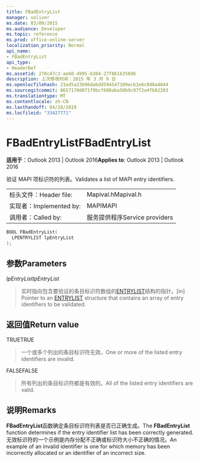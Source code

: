 ```yaml
---
title: FBadEntryList
manager: soliver
ms.date: 03/09/2015
ms.audience: Developer
ms.topic: reference
ms.prod: office-online-server
localization_priority: Normal
api_name:
- FBadEntryList
api_type:
- HeaderDef
ms.assetid: 270c47c3-ae68-4995-b304-27f861b350d6
description: 上次修改时间：2015 年 3 月 9 日
ms.openlocfilehash: 21ed5a23b96dabdd594547109ecb1e6c048a4844
ms.sourcegitcommit: 8657170d071f9bcf680aba50b9c07f2a4fb82283
ms.translationtype: MT
ms.contentlocale: zh-CN
ms.lasthandoff: 04/28/2019
ms.locfileid: "33427771"
---
```

# <a name="fbadentrylist"></a><span data-ttu-id="c9d29-103">FBadEntryList</span><span class="sxs-lookup"><span data-stu-id="c9d29-103">FBadEntryList</span></span>

  
  
<span data-ttu-id="c9d29-104">**适用于**：Outlook 2013 | Outlook 2016</span><span class="sxs-lookup"><span data-stu-id="c9d29-104">**Applies to**: Outlook 2013 | Outlook 2016</span></span> 
  
<span data-ttu-id="c9d29-105">验证 MAPI 项标识符的列表。</span><span class="sxs-lookup"><span data-stu-id="c9d29-105">Validates a list of MAPI entry identifiers.</span></span> 
  
|||
|:-----|:-----|
|<span data-ttu-id="c9d29-106">标头文件：</span><span class="sxs-lookup"><span data-stu-id="c9d29-106">Header file:</span></span>  <br/> |<span data-ttu-id="c9d29-107">Mapival.h</span><span class="sxs-lookup"><span data-stu-id="c9d29-107">Mapival.h</span></span>  <br/> |
|<span data-ttu-id="c9d29-108">实现者：</span><span class="sxs-lookup"><span data-stu-id="c9d29-108">Implemented by:</span></span>  <br/> |<span data-ttu-id="c9d29-109">MAPI</span><span class="sxs-lookup"><span data-stu-id="c9d29-109">MAPI</span></span>  <br/> |
|<span data-ttu-id="c9d29-110">调用者：</span><span class="sxs-lookup"><span data-stu-id="c9d29-110">Called by:</span></span>  <br/> |<span data-ttu-id="c9d29-111">服务提供程序</span><span class="sxs-lookup"><span data-stu-id="c9d29-111">Service providers</span></span>  <br/> |
   
```cpp
BOOL FBadEntryList(
  LPENTRYLIST lpEntryList
);
```

## <a name="parameters"></a><span data-ttu-id="c9d29-112">参数</span><span class="sxs-lookup"><span data-stu-id="c9d29-112">Parameters</span></span>

 <span data-ttu-id="c9d29-113">_lpEntryList_</span><span class="sxs-lookup"><span data-stu-id="c9d29-113">_lpEntryList_</span></span>
  
> <span data-ttu-id="c9d29-114">实时指向包含要验证的条目标识符数组的[ENTRYLIST](entrylist.md)结构的指针。</span><span class="sxs-lookup"><span data-stu-id="c9d29-114">[in] Pointer to an [ENTRYLIST](entrylist.md) structure that contains an array of entry identifiers to be validated.</span></span> 
    
## <a name="return-value"></a><span data-ttu-id="c9d29-115">返回值</span><span class="sxs-lookup"><span data-stu-id="c9d29-115">Return value</span></span>

<span data-ttu-id="c9d29-116">TRUE</span><span class="sxs-lookup"><span data-stu-id="c9d29-116">TRUE</span></span> 
  
> <span data-ttu-id="c9d29-117">一个或多个列出的条目标识符无效。</span><span class="sxs-lookup"><span data-stu-id="c9d29-117">One or more of the listed entry identifiers are invalid.</span></span> 
    
<span data-ttu-id="c9d29-118">FALSE</span><span class="sxs-lookup"><span data-stu-id="c9d29-118">FALSE</span></span> 
  
> <span data-ttu-id="c9d29-119">所有列出的条目标识符都是有效的。</span><span class="sxs-lookup"><span data-stu-id="c9d29-119">All of the listed entry identifiers are valid.</span></span>
    
## <a name="remarks"></a><span data-ttu-id="c9d29-120">说明</span><span class="sxs-lookup"><span data-stu-id="c9d29-120">Remarks</span></span>

<span data-ttu-id="c9d29-121">**FBadEntryList**函数确定条目标识符列表是否已正确生成。</span><span class="sxs-lookup"><span data-stu-id="c9d29-121">The **FBadEntryList** function determines if the entry identifier list has been correctly generated.</span></span> <span data-ttu-id="c9d29-122">无效标识符的一个示例是内存分配不正确或标识符大小不正确的情况。</span><span class="sxs-lookup"><span data-stu-id="c9d29-122">An example of an invalid identifier is one for which memory has been incorrectly allocated or an identifier of an incorrect size.</span></span> 
  

